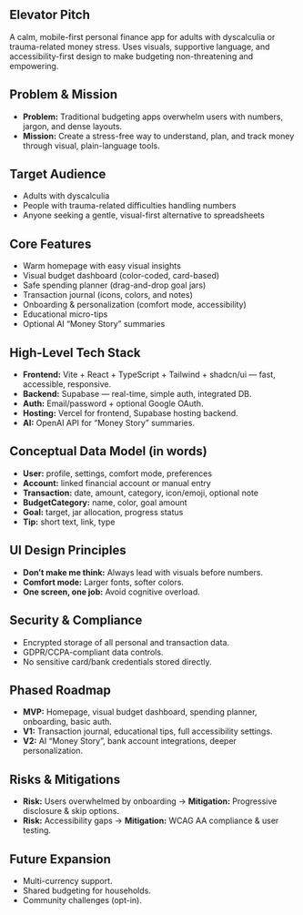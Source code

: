## Elevator Pitch
A calm, mobile-first personal finance app for adults with dyscalculia or trauma-related money stress. Uses visuals, supportive language, and accessibility-first design to make budgeting non-threatening and empowering.

## Problem & Mission
- **Problem:** Traditional budgeting apps overwhelm users with numbers, jargon, and dense layouts.
- **Mission:** Create a stress-free way to understand, plan, and track money through visual, plain-language tools.

## Target Audience
- Adults with dyscalculia
- People with trauma-related difficulties handling numbers
- Anyone seeking a gentle, visual-first alternative to spreadsheets

## Core Features
- Warm homepage with easy visual insights
- Visual budget dashboard (color-coded, card-based)
- Safe spending planner (drag-and-drop goal jars)
- Transaction journal (icons, colors, and notes)
- Onboarding & personalization (comfort mode, accessibility)
- Educational micro-tips
- Optional AI “Money Story” summaries

## High-Level Tech Stack
- **Frontend:** Vite + React + TypeScript + Tailwind + shadcn/ui — fast, accessible, responsive.
- **Backend:** Supabase — real-time, simple auth, integrated DB.
- **Auth:** Email/password + optional Google OAuth.
- **Hosting:** Vercel for frontend, Supabase hosting backend.
- **AI:** OpenAI API for “Money Story” summaries.

## Conceptual Data Model (in words)
- **User:** profile, settings, comfort mode, preferences
- **Account:** linked financial account or manual entry
- **Transaction:** date, amount, category, icon/emoji, optional note
- **BudgetCategory:** name, color, goal amount
- **Goal:** target, jar allocation, progress status
- **Tip:** short text, link, type

## UI Design Principles
- **Don’t make me think:** Always lead with visuals before numbers.
- **Comfort mode:** Larger fonts, softer colors.
- **One screen, one job:** Avoid cognitive overload.

## Security & Compliance
- Encrypted storage of all personal and transaction data.
- GDPR/CCPA-compliant data controls.
- No sensitive card/bank credentials stored directly.

## Phased Roadmap
- **MVP:** Homepage, visual budget dashboard, spending planner, onboarding, basic auth.
- **V1:** Transaction journal, educational tips, full accessibility settings.
- **V2:** AI “Money Story”, bank account integrations, deeper personalization.

## Risks & Mitigations
- **Risk:** Users overwhelmed by onboarding → **Mitigation:** Progressive disclosure & skip options.
- **Risk:** Accessibility gaps → **Mitigation:** WCAG AA compliance & user testing.

## Future Expansion
- Multi-currency support.
- Shared budgeting for households.
- Community challenges (opt-in).
